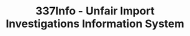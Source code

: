 ---
bigquery: https://console.cloud.google.com/bigquery?p=patents-public-data&d=usitc_investigations&page=dataset&project=sheets-management-319211
citation: US International Trade Commission 337Info Unfair Import Investigations Information
  System
contributors: US International Trade Comission
cost: None
description: US International Trade Commission 337Info Unfair Import Investigations
  Information System contains data on investigations done under Section 337. Section
  337 declares the infringement of certain statutory intellectual property rights
  and other forms of unfair competition in import trade to be unlawful practices.
  Most Section 337 investigations involve allegations of patent or registered trademark
  infringement.
documentation: FAQ and tutorial available on the site
last_edit: 04/06/2022, 06:55:07
location: https://pubapps2.usitc.gov/337external/
maintained_by: US International Trade Comission
schema_fields:
- id
- internalRemand
- currentStatus
- dateCreated
- investigationTermDate
- respondent
- complainant
- investigationType
- cafcAppeals
- copyrightNumbers
- markmanHearing
- endDateMarkmanHearing
- startDateMarkmanHearing
- teoIdDueDate
- finalDetViolation
- aljAssigned
- actualEndDateEvidHear
- publication_number
- lastUpdated
- patentNumber
- targetDate
- title
- finalDetNoViolation
- teoIdIssueDate
- trademarkNumbers
- docketNo
- currentActiveALJ
- htsNumbers
- teoReliefGranted
- ouiiAttorney
- dateOfPublicationFrNotice
- invUnfairAct
- teoProceedingInvolved
- patentNumbers
- finalIdOnViolationIssue
- dateComplaintFiled
- finalIdOnViolationDue
- scheduledEndDateEvidHear
- ouiiParticipation
- scheduledStartDateEvidHear
- issueDateOtherNonFinal
- actualStartDateEvidHear
- investigationNo
- gcAttorney
shortname: unfair_import_investigations
tags:
- import
- legal
- trade
timeframe: 2008-2021 (prior to 2008 downloadable as a JSON file)
title: 337Info - Unfair Import Investigations Information System
uuid: 2721f5ec-e599-4890-9265-9706719fc71e
---